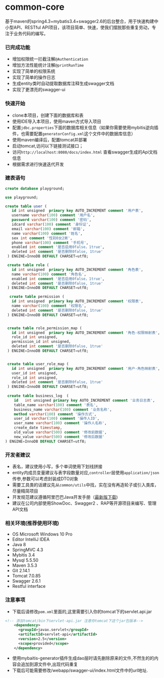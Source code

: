 # common-core
基于maven的spring4.3+mybatis3.4+swagger2.6的后台整合，用于快速构建中小型API、RESTful API项目，该项目简单、快速，使我们摆脱那些重复劳动，专注于业务代码的编写。


### 已完成功能
- 增加权限统一拦截注解`@Authentication`
- 增加方法性能统计注解`@printRunTime`
- 实现了简单的权限系统
- 实现了简单的操作日志
- 生成entity类时自动提取数据库注释生成swagger文档
- 实现了更漂亮的swagger-ui

### 快速开始
- clone本项目，创建下面的数据库和表
- 使用IDE导入本项目，使用maven方式导入项目
- 配置`jdbc.properties`下面的数据库相关信息（如果你需要使用mybitis逆向插件，也需要配置`generatorConfig.xml`这个文件中的数据库信息）
- 使用maven编译后，配置tomcat并部署
- 启动tomcat,访问以下链接测试接口；
- 访问`http://localhost:8080/docs/index.html` 查看swagger生成的Api文档信息
- 根据需求进行快速迭代开发

### 建表语句
```sql
create database playground;

use playground;

create table user (
   id int unsigned  primary key AUTO_INCREMENT comment '用户表',
   username varchar(100) comment '用户名',
   password varchar(100) comment '密码',
   idcard varchar(100) comment '身份证',
   email varchar(100) comment '邮箱',
   name varchar(100) comment '姓名',
   sex int comment '性别0女2男',
   phone varchar(100) comment '手机号',
   enabled int comment '是否启用0false，1true',
   deleted int comment '是否删除0false, 1true'
 ) ENGINE=InnoDB DEFAULT CHARSET=utf8;

 create table role (
   id int unsigned  primary key AUTO_INCREMENT comment '角色表',
   name varchar(100) comment '角色名',
   enabled int comment '是否启用0false，1true',
   deleted int comment '是否删除0false, 1true'
 ) ENGINE=InnoDB DEFAULT CHARSET=utf8;

  create table permission (
   id int unsigned  primary key AUTO_INCREMENT comment '权限表',
   name varchar(100) comment '权限名',
   deleted int comment '是否删除0false, 1true'
 ) ENGINE=InnoDB DEFAULT CHARSET=utf8;


 create table role_permission_map (
   id int unsigned  primary key AUTO_INCREMENT comment '角色-权限映射表',
   role_id int unsigned,
   permission_id int unsigned,
   deleted int comment '是否删除0false, 1true'
 ) ENGINE=InnoDB DEFAULT CHARSET=utf8;


 create table user_role_map (
   id int unsigned  primary key AUTO_INCREMENT comment '用户-角色映射表',
   user_id int unsigned,
   role_id int unsigned,
   deleted int comment '是否删除0false, 1true'
 ) ENGINE=InnoDB DEFAULT CHARSET=utf8;
 
 create table business_log  (
	id   int unsigned primary key AUTO_INCREMENT comment '业务日志表',
	table_name varchar(100) comment '表名',
	business_name varchar(100) comment '业务名称',
	method varchar(100) comment '操作方式',
	user_id varchar(100) comment '操作人ID',
	user_name varchar(100) comment '操作人名称',
	create_date timestamp,
	old_value varchar(500) comment '修改前数据',
	new_value varchar(500) comment '修改后数据'
) ENGINE=InnoDB DEFAULT CHARSET=utf8;

```


### 开发者建议
- 表名，建议使用小写，多个单词使用下划线拼接
- entity内成员变量建议与表字段数量对应,`controller`层使用`application/json`传参,参数可以考虑封装成DTO对象
- 需要工具类的话建议先从`common/utils`中找，实在没有再造轮子或引入类库，尽量精简项目
- 开发规范建议遵循阿里巴巴Java开发手册（[最新版下载](https://github.com/lihengming/java-codes/blob/master/shared-resources/%E9%98%BF%E9%87%8C%E5%B7%B4%E5%B7%B4Java%E5%BC%80%E5%8F%91%E6%89%8B%E5%86%8CV1.2.0.pdf))
- 建议在公司内部使用ShowDoc、Swagger2 、RAP等开源项目来编写、管理API文档

### 相关环境(推荐使用环境)
- OS Microsoft Windows 10 Pro
- Editor IntelliJ IDEA
- Java 8
- SpringMVC 4.3
- Mybitis 3.4
- Mysql 5.5.50
- Maven 3.5.3
- Git 2.14.1
- Tomcat 7.0.85
- Swagger 2.6.1
- Restful interface


### 注意事项
- 下载后请修改`pom.xml`里面的,这里需要引入你的tomcat下的servlet.api.jar
```xml 
<!-- 添加tomcat/bin下servlet-api.jar 注意你tomcat下这个jar包版本-->
    <dependency>
      <groupId>javax.servlet</groupId>
      <artifactId>servlet-api</artifactId>
      <version>2.5</version>
      <scope>provided</scope>
    </dependency>
```
- 使用mybaitis-generator插件生成dao层时请先删除原来的文件,不然生的的内容会追加到源文件中,出现代码重复
- 下载后可能需要修改/webapp/swagger-ui/index.html文件中的url地址.
